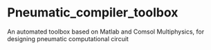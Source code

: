 # Pneumatic_compiler_toolbox
An automated toolbox based on Matlab and Comsol Multiphysics, for designing pneumatic computational circuit

